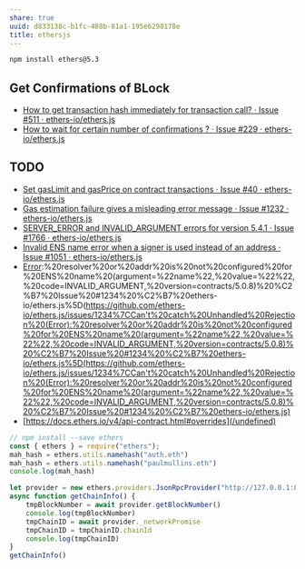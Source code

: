 ```yaml
---
share: true
uuid: d833138c-b1fc-488b-81a1-195e6298178e
title: ethersjs
---
```

``` bash
npm install ethers@5.3
```

## Get Confirmations of BLock
* [How to get transaction hash immediately for transaction call? · Issue #511 · ethers-io/ethers.js](https://github.com/ethers-io/ethers.js/issues/511)
* [How to wait for certain number of confirmations ? · Issue #229 · ethers-io/ethers.js](https://github.com/ethers-io/ethers.js/issues/229)

## TODO

* [Set gasLimit and gasPrice on contract transactions · Issue #40 · ethers-io/ethers.js](https://github.com/ethers-io/ethers.js/issues/40)
* [Gas estimation failure gives a misleading error message · Issue #1232 · ethers-io/ethers.js](https://github.com/ethers-io/ethers.js/issues/1232)
* [SERVER_ERROR and INVALID_ARGUMENT errors for version 5.4.1 · Issue #1766 · ethers-io/ethers.js](https://github.com/ethers-io/ethers.js/issues/1766)
* [Invalid ENS name error when a signer is used instead of an address · Issue #1051 · ethers-io/ethers.js](https://github.com/ethers-io/ethers.js/issues/1051)
* [Error](/undefined):%20resolver%20or%20addr%20is%20not%20configured%20for%20ENS%20name%20(argument=%22name%22,%20value=%22%22,%20code=INVALID_ARGUMENT,%20version=contracts/5.0.8)%20%C2%B7%20Issue%20#1234%20%C2%B7%20ethers-io/ethers.js%5D(https://github.com/ethers-io/ethers.js/issues/1234%7CCan't%20catch%20Unhandled%20Rejection%20(Error):%20resolver%20or%20addr%20is%20not%20configured%20for%20ENS%20name%20(argument=%22name%22,%20value=%22%22,%20code=INVALID_ARGUMENT,%20version=contracts/5.0.8)%20%C2%B7%20Issue%20#1234%20%C2%B7%20ethers-io/ethers.js%5D(https://github.com/ethers-io/ethers.js/issues/1234%7CCan't%20catch%20Unhandled%20Rejection%20(Error):%20resolver%20or%20addr%20is%20not%20configured%20for%20ENS%20name%20(argument=%22name%22,%20value=%22%22,%20code=INVALID_ARGUMENT,%20version=contracts/5.0.8)%20%C2%B7%20Issue%20#1234%20%C2%B7%20ethers-io/ethers.js)
* [https://docs.ethers.io/v4/api-contract.html#overrides](/undefined)

``` javascript
// npm install --save ethers
const { ethers } = require("ethers");
mah_hash = ethers.utils.namehash("auth.eth")
mah_hash = ethers.utils.namehash("paulmullins.eth")
console.log(mah_hash)
```

``` javascript
let provider = new ethers.providers.JsonRpcProvider("http://127.0.0.1:8545")
async function getChainInfo() {
    tmpBlockNumber = await provider.getBlockNumber()
    console.log(tmpBlockNumber)
    tmpChainID = await provider._networkPromise
    tmpChainID = tmpChainID.chainId
    console.log(tmpChainID)
}
getChainInfo()
```
